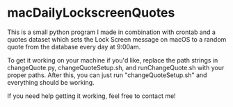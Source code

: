 # macDailyLockscreenQuotes
This is a small python program I made in combination with crontab and a quotes dataset which sets the Lock Screen message on macOS to a random quote from the database every day at 9:00am.

To get it working on your machine if you'd like, replace the path strings in changeQuote.py, changeQuoteSetup.sh, and runChangeQuote.sh with your proper paths. After this, you can just run "changeQuoteSetup.sh" and everything should be working.

If you need help getting it working, feel free to contact me!
